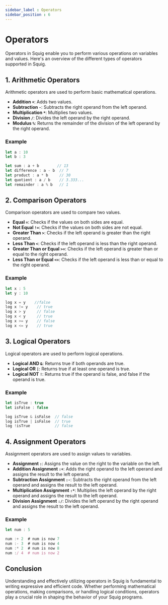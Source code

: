 ```yaml
---
sidebar_label : Operators
sidebar_position : 6
---
```

# Operators

Operators in Squig enable you to perform various operations on variables and values. Here's an overview of the different types of operators supported in Squig.

## 1. Arithmetic Operators

Arithmetic operators are used to perform basic mathematical operations.

- **Addition `+`**: Adds two values.
- **Subtraction `-`**: Subtracts the right operand from the left operand.
- **Multiplication `*`**: Multiplies two values.
- **Division `/`**: Divides the left operand by the right operand.
- **Modulus `%`**: Returns the remainder of the division of the left operand by the right operand.

### Example

```javascript
let a : 10
let b : 3

let sum : a + b        // 13
let difference : a - b  // 7
let product : a * b     // 30
let quotient : a / b    // 3.333...
let remainder : a % b   // 1
```

## 2. Comparison Operators

Comparison operators are used to compare two values.

- **Equal `=`**: Checks if the values on both sides are equal.
- **Not Equal `!=`**: Checks if the values on both sides are not equal.
- **Greater Than `>`**: Checks if the left operand is greater than the right operand.
- **Less Than `<`**: Checks if the left operand is less than the right operand.
- **Greater Than or Equal `>=`**: Checks if the left operand is greater than or equal to the right operand.
- **Less Than or Equal `<=`**: Checks if the left operand is less than or equal to the right operand.

### Example

```javascript
let x : 5
let y : 10

log x = y    //false
log x != y    // true
log x > y     // false
log x < y     // true
log x >= y    // false
log x <= y    // true
```

## 3. Logical Operators

Logical operators are used to perform logical operations.

- **Logical AND `&`**: Returns true if both operands are true.
- **Logical OR `|`**: Returns true if at least one operand is true.
- **Logical NOT `!`**: Returns true if the operand is false, and false if the operand is true.

### Example

```javascript
let isTrue : true
let isFalse : false

log isTrue & isFalse  // false
log isTrue | isFalse  // true
log !isTrue           // false
```

## 4. Assignment Operators

Assignment operators are used to assign values to variables.

- **Assignment `:`**: Assigns the value on the right to the variable on the left.
- **Addition Assignment `:+`**: Adds the right operand to the left operand and assigns the result to the left operand.
- **Subtraction Assignment `:-`**: Subtracts the right operand from the left operand and assigns the result to the left operand.
- **Multiplication Assignment `:*`**: Multiplies the left operand by the right operand and assigns the result to the left operand.
- **Division Assignment `:/`**: Divides the left operand by the right operand and assigns the result to the left operand.

### Example

```js
let num : 5

num :+ 2  # num is now 7
num :- 3  # num is now 4
num :* 2  # num is now 8
num :/ 4  # num is now 2
```

## Conclusion

Understanding and effectively utilizing operators in Squig is fundamental to writing expressive and efficient code. Whether performing mathematical operations, making comparisons, or handling logical conditions, operators play a crucial role in shaping the behavior of your Squig programs.
